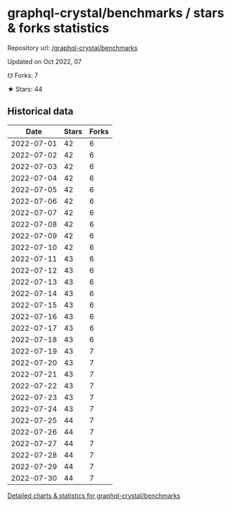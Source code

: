 # graphql-crystal/benchmarks / stars & forks statistics

Repository url: [/graphql-crystal/benchmarks](https://github.com/graphql-crystal/benchmarks)

Updated on Oct 2022, 07

☋ Forks: 7

★ Stars: 44

## Historical data
| Date | Stars | Forks |
|------|-------|-------|
| 2022-07-01 | 42 | 6 | 
| 2022-07-02 | 42 | 6 | 
| 2022-07-03 | 42 | 6 | 
| 2022-07-04 | 42 | 6 | 
| 2022-07-05 | 42 | 6 | 
| 2022-07-06 | 42 | 6 | 
| 2022-07-07 | 42 | 6 | 
| 2022-07-08 | 42 | 6 | 
| 2022-07-09 | 42 | 6 | 
| 2022-07-10 | 42 | 6 | 
| 2022-07-11 | 43 | 6 | 
| 2022-07-12 | 43 | 6 | 
| 2022-07-13 | 43 | 6 | 
| 2022-07-14 | 43 | 6 | 
| 2022-07-15 | 43 | 6 | 
| 2022-07-16 | 43 | 6 | 
| 2022-07-17 | 43 | 6 | 
| 2022-07-18 | 43 | 6 | 
| 2022-07-19 | 43 | 7 | 
| 2022-07-20 | 43 | 7 | 
| 2022-07-21 | 43 | 7 | 
| 2022-07-22 | 43 | 7 | 
| 2022-07-23 | 43 | 7 | 
| 2022-07-24 | 43 | 7 | 
| 2022-07-25 | 44 | 7 | 
| 2022-07-26 | 44 | 7 | 
| 2022-07-27 | 44 | 7 | 
| 2022-07-28 | 44 | 7 | 
| 2022-07-29 | 44 | 7 | 
| 2022-07-30 | 44 | 7 | 


[Detailed charts & statistics for graphql-crystal/benchmarks](https://reviewgithub.com/rep/graphql-crystal/benchmarks)
